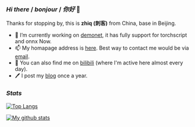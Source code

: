 ### *Hi there* / *bonjour* / *你好* 👋

Thanks for stopping by, this is **zhiq (刺客)** from China, base in Beijing.

- 🤗 I’m currently working on [demonet](https://github.com/zhiqwang/demonet), it has fully support for torchscript and onnx Now.
- 📫 My homapage address is [here](https://zhiqwang.com). Best way to contact me would be via [email](mailto:me@zhiqwang.com).
- 🥳 You can also find me on [bilibili](https://space.bilibili.com/168869832) (where I'm active here almost every day).
- 🖊️ I post my [blog](https://zhiqwang.com/post) once a year.

### *Stats*

[![Top Langs](https://github-readme-stats.anuraghazra1.vercel.app/api/top-langs/?username=zhiqwang&layout=compact&hide=javascript,html,css,jupyter%20notebook)](https://github.com/anuraghazra/github-readme-stats)

[![My github stats](https://github-readme-stats.vercel.app/api?username=zhiqwang&count_private=true&show_icons=true)](https://github.com/anuraghazra/github-readme-stats)
